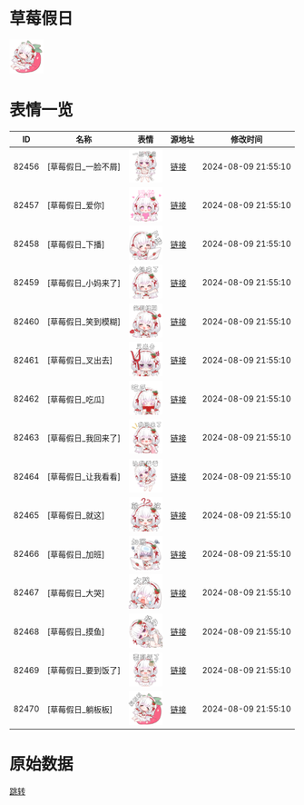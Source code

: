 # 草莓假日

<img src="./cover.png" height="60" alt="cover" />

# 表情一览

|ID|名称|表情|源地址|修改时间|
|----|----|----|----|----|
|82456|[草莓假日_一脸不屑]|<img src="./pic/082456_%5B草莓假日_一脸不屑%5D.png" height="60" alt="一脸不屑"/>|[链接](https://i0.hdslb.com/bfs/garb/aaf30d2f9af2982d9876e194ce20ea94efa1c8ad.png)|2024-08-09 21:55:10|
|82457|[草莓假日_爱你]|<img src="./pic/082457_%5B草莓假日_爱你%5D.png" height="60" alt="爱你"/>|[链接](https://i0.hdslb.com/bfs/garb/08cefddccb1a5376cf44b533e739b1861b54e05a.png)|2024-08-09 21:55:10|
|82458|[草莓假日_下播]|<img src="./pic/082458_%5B草莓假日_下播%5D.png" height="60" alt="下播"/>|[链接](https://i0.hdslb.com/bfs/garb/fce4103b89b5b52fdf4ef9ec6acf6d192ef9b315.png)|2024-08-09 21:55:10|
|82459|[草莓假日_小妈来了]|<img src="./pic/082459_%5B草莓假日_小妈来了%5D.png" height="60" alt="小妈来了"/>|[链接](https://i0.hdslb.com/bfs/garb/eef4fef4f2a10bc165435df6e6550794a165bf4d.png)|2024-08-09 21:55:10|
|82460|[草莓假日_笑到模糊]|<img src="./pic/082460_%5B草莓假日_笑到模糊%5D.png" height="60" alt="笑到模糊"/>|[链接](https://i0.hdslb.com/bfs/garb/0e4da25051267cffdaf05f6a16ac62c188e3c0a2.png)|2024-08-09 21:55:10|
|82461|[草莓假日_叉出去]|<img src="./pic/082461_%5B草莓假日_叉出去%5D.png" height="60" alt="叉出去"/>|[链接](https://i0.hdslb.com/bfs/garb/a1dce17397c22bcfbca40f8cb4d8ef92680723e3.png)|2024-08-09 21:55:10|
|82462|[草莓假日_吃瓜]|<img src="./pic/082462_%5B草莓假日_吃瓜%5D.png" height="60" alt="吃瓜"/>|[链接](https://i0.hdslb.com/bfs/garb/d0f5d08860089dc7eea9639f74310445f86efd06.png)|2024-08-09 21:55:10|
|82463|[草莓假日_我回来了]|<img src="./pic/082463_%5B草莓假日_我回来了%5D.png" height="60" alt="我回来了"/>|[链接](https://i0.hdslb.com/bfs/garb/f376c138bed4f69d98075c97e5bca36115a7075b.png)|2024-08-09 21:55:10|
|82464|[草莓假日_让我看看]|<img src="./pic/082464_%5B草莓假日_让我看看%5D.png" height="60" alt="让我看看"/>|[链接](https://i0.hdslb.com/bfs/garb/384a54ca57f48f79303f350c2cb876f852bc27d2.png)|2024-08-09 21:55:10|
|82465|[草莓假日_就这]|<img src="./pic/082465_%5B草莓假日_就这%5D.png" height="60" alt="就这"/>|[链接](https://i0.hdslb.com/bfs/garb/4456725a8f026efaea27aec9542eef4cb592b4a0.png)|2024-08-09 21:55:10|
|82466|[草莓假日_加班]|<img src="./pic/082466_%5B草莓假日_加班%5D.png" height="60" alt="加班"/>|[链接](https://i0.hdslb.com/bfs/garb/49d2eda78e1b361c84ca1108a324bfd10ff8bfea.png)|2024-08-09 21:55:10|
|82467|[草莓假日_大哭]|<img src="./pic/082467_%5B草莓假日_大哭%5D.png" height="60" alt="大哭"/>|[链接](https://i0.hdslb.com/bfs/garb/9dad969d0a0259f7e2c41594d9a4a2e8ce70c40b.png)|2024-08-09 21:55:10|
|82468|[草莓假日_摸鱼]|<img src="./pic/082468_%5B草莓假日_摸鱼%5D.png" height="60" alt="摸鱼"/>|[链接](https://i0.hdslb.com/bfs/garb/5363c92feec3d02c24b5e43f5cdb3b85cca91cec.png)|2024-08-09 21:55:10|
|82469|[草莓假日_要到饭了]|<img src="./pic/082469_%5B草莓假日_要到饭了%5D.png" height="60" alt="要到饭了"/>|[链接](https://i0.hdslb.com/bfs/garb/0c16e1b0e8cb9d58f1d1e2e059b15b54ef678657.png)|2024-08-09 21:55:10|
|82470|[草莓假日_躺板板]|<img src="./pic/082470_%5B草莓假日_躺板板%5D.png" height="60" alt="躺板板"/>|[链接](https://i0.hdslb.com/bfs/garb/6ee6e884c105f00de03fc54f212bccf8955f8ea7.png)|2024-08-09 21:55:10|

# 原始数据

[跳转](./raw.json)

